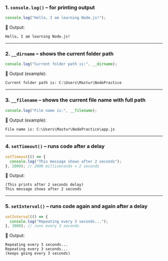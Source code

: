 ### 1. `console.log()` – for printing output

```js
console.log("Hello, I am learning Node.js!");
```

📝 Output:

```
Hello, I am learning Node.js!
```

---

### 2. `__dirname` – shows the current folder path

```js
console.log("Current folder path is:", __dirname);
```

📝 Output (example):

```
Current folder path is: C:\Users\Mastur\NodePractice
```

---

### 3. `__filename` – shows the current file name with full path

```js
console.log("File name is:", __filename);
```

📝 Output (example):

```
File name is: C:\Users\Mastur\NodePractice\app.js
```

---

### 4. `setTimeout()` – runs code after a delay

```js
setTimeout(() => {
  console.log("This message shows after 2 seconds");
}, 2000); // 2000 milliseconds = 2 seconds
```

📝 Output:

```
(This prints after 2 seconds delay)
This message shows after 2 seconds
```

---

### 5. `setInterval()` – runs code again and again after a delay

```js
setInterval(() => {
  console.log("Repeating every 3 seconds...");
}, 3000); // runs every 3 seconds
```

📝 Output:

```
Repeating every 3 seconds...
Repeating every 3 seconds...
(keeps going every 3 seconds)
```

